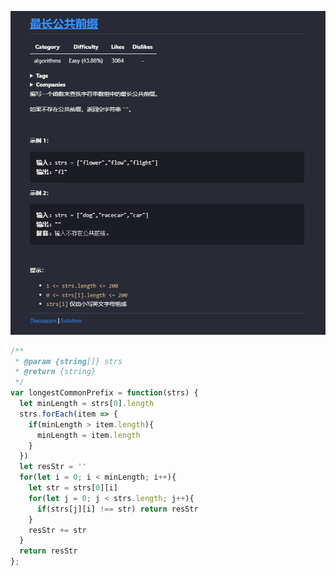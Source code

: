 ![Alt text](../img/14%E6%9C%80%E9%95%BF%E5%85%AC%E5%85%B1%E5%89%8D%E7%BC%80.png)

```js
/**
 * @param {string[]} strs
 * @return {string}
 */
var longestCommonPrefix = function(strs) {
  let minLength = strs[0].length
  strs.forEach(item => {
    if(minLength > item.length){
      minLength = item.length
    }
  })
  let resStr = ''
  for(let i = 0; i < minLength; i++){
    let str = strs[0][i]
    for(let j = 0; j < strs.length; j++){
      if(strs[j][i] !== str) return resStr
    }
    resStr += str
  }
  return resStr
};
```